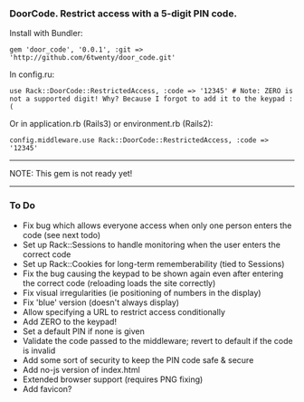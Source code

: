 ### DoorCode. Restrict access with a 5-digit PIN code.

Install with Bundler:

    gem 'door_code', '0.0.1', :git => 'http://github.com/6twenty/door_code.git'
    
In config.ru:

    use Rack::DoorCode::RestrictedAccess, :code => '12345' # Note: ZERO is not a supported digit! Why? Because I forgot to add it to the keypad :(
    
Or in application.rb (Rails3) or environment.rb (Rails2):

    config.middleware.use Rack::DoorCode::RestrictedAccess, :code => '12345'
    
---

NOTE: This gem is not ready yet!

---

### To Do

* Fix bug which allows everyone access when only one person enters the code (see next todo)
* Set up Rack::Sessions to handle monitoring when the user enters the correct code
* Set up Rack::Cookies for long-term rememberability (tied to Sessions)
* Fix the bug causing the keypad to be shown again even after entering the correct code (reloading loads the site correctly)
* Fix visual irregularities (ie positioning of numbers in the display)
* Fix 'blue' version (doesn't always display)
* Allow specifying a URL to restrict access conditionally
* Add ZERO to the keypad!
* Set a default PIN if none is given
* Validate the code passed to the middleware; revert to default if the code is invalid
* Add some sort of security to keep the PIN code safe & secure
* Add no-js version of index.html
* Extended browser support (requires PNG fixing)
* Add favicon?
